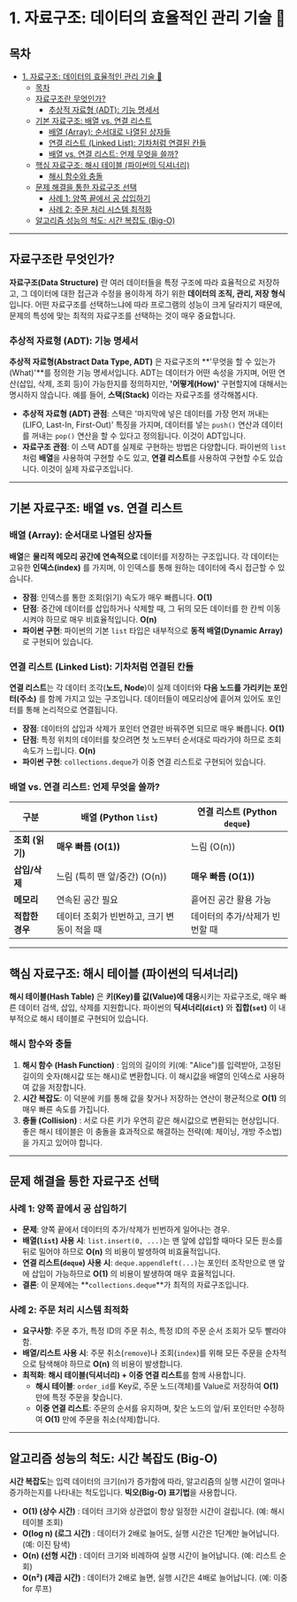 # 1. 자료구조: 데이터의 효율적인 관리 기술 💾

## 목차
- [1. 자료구조: 데이터의 효율적인 관리 기술 💾](#1-자료구조-데이터의-효율적인-관리-기술-)
  - [목차](#목차)
  - [자료구조란 무엇인가?](#자료구조란-무엇인가)
    - [추상적 자료형 (ADT): 기능 명세서](#추상적-자료형-adt-기능-명세서)
  - [기본 자료구조: 배열 vs. 연결 리스트](#기본-자료구조-배열-vs-연결-리스트)
    - [배열 (Array): 순서대로 나열된 상자들](#배열-array-순서대로-나열된-상자들)
    - [연결 리스트 (Linked List): 기차처럼 연결된 칸들](#연결-리스트-linked-list-기차처럼-연결된-칸들)
    - [배열 vs. 연결 리스트: 언제 무엇을 쓸까?](#배열-vs-연결-리스트-언제-무엇을-쓸까)
  - [핵심 자료구조: 해시 테이블 (파이썬의 딕셔너리)](#핵심-자료구조-해시-테이블-파이썬의-딕셔너리)
    - [해시 함수와 충돌](#해시-함수와-충돌)
  - [문제 해결을 통한 자료구조 선택](#문제-해결을-통한-자료구조-선택)
    - [사례 1: 양쪽 끝에서 공 삽입하기](#사례-1-양쪽-끝에서-공-삽입하기)
    - [사례 2: 주문 처리 시스템 최적화](#사례-2-주문-처리-시스템-최적화)
  - [알고리즘 성능의 척도: 시간 복잡도 (Big-O)](#알고리즘-성능의-척도-시간-복잡도-big-o)

---

## 자료구조란 무엇인가?

**자료구조(Data Structure)** 란 여러 데이터들을 특정 구조에 따라 효율적으로 저장하고, 그 데이터에 대한 접근과 수정을 용이하게 하기 위한 **데이터의 조직, 관리, 저장 형식**입니다. 어떤 자료구조를 선택하느냐에 따라 프로그램의 성능이 크게 달라지기 때문에, 문제의 특성에 맞는 최적의 자료구조를 선택하는 것이 매우 중요합니다.

### 추상적 자료형 (ADT): 기능 명세서

**추상적 자료형(Abstract Data Type, ADT)** 은 자료구조의 **'무엇을 할 수 있는가(What)'**를 정의한 기능 명세서입니다. ADT는 데이터가 어떤 속성을 가지며, 어떤 연산(삽입, 삭제, 조회 등)이 가능한지를 정의하지만, **'어떻게(How)'** 구현할지에 대해서는 명시하지 않습니다.
예를 들어, **스택(Stack)** 이라는 자료구조를 생각해봅시다.

- **추상적 자료형 (ADT) 관점**: 스택은 '마지막에 넣은 데이터를 가장 먼저 꺼내는(LIFO, Last-In, First-Out)' 특징을 가지며, 데이터를 넣는 `push()` 연산과 데이터를 꺼내는 `pop()` 연산을 할 수 있다고 정의됩니다. 이것이 ADT입니다.
- **자료구조 관점**: 이 스택 ADT를 실제로 구현하는 방법은 다양합니다. 파이썬의 `list`처럼 **배열**을 사용하여 구현할 수도 있고, **연결 리스트**를 사용하여 구현할 수도 있습니다. 이것이 실제 자료구조입니다.

---

## 기본 자료구조: 배열 vs. 연결 리스트

### 배열 (Array): 순서대로 나열된 상자들

**배열**은 **물리적 메모리 공간에 연속적으로** 데이터를 저장하는 구조입니다. 각 데이터는 고유한 **인덱스(index)** 를 가지며, 이 인덱스를 통해 원하는 데이터에 즉시 접근할 수 있습니다.

- **장점**: 인덱스를 통한 조회(읽기) 속도가 매우 빠릅니다. **O(1)** 
- **단점**: 중간에 데이터를 삽입하거나 삭제할 때, 그 뒤의 모든 데이터를 한 칸씩 이동시켜야 하므로 매우 비효율적입니다. **O(n)** 
- **파이썬 구현**: 파이썬의 기본 `list` 타입은 내부적으로 **동적 배열(Dynamic Array)** 로 구현되어 있습니다.

### 연결 리스트 (Linked List): 기차처럼 연결된 칸들

**연결 리스트**는 각 데이터 조각(**노드, Node**)이 실제 데이터와 **다음 노드를 가리키는 포인터(주소)** 를 함께 가지고 있는 구조입니다. 데이터들이 메모리상에 흩어져 있어도 포인터를 통해 논리적으로 연결됩니다.

- **장점**: 데이터의 삽입과 삭제가 포인터 연결만 바꿔주면 되므로 매우 빠릅니다. **O(1)** 
- **단점**: 특정 위치의 데이터를 찾으려면 첫 노드부터 순서대로 따라가야 하므로 조회 속도가 느립니다. **O(n)** 
- **파이썬 구현**: `collections.deque`가 이중 연결 리스트로 구현되어 있습니다.

### 배열 vs. 연결 리스트: 언제 무엇을 쓸까?

| 구분 | 배열 (Python `list`) | 연결 리스트 (Python `deque`) |
|---|---|---|
| **조회 (읽기)**  | **매우 빠름 (O(1))**  | 느림 (O(n)) |
| **삽입/삭제** | 느림 (특히 맨 앞/중간) (O(n)) | **매우 빠름 (O(1))**  |
| **메모리** | 연속된 공간 필요 | 흩어진 공간 활용 가능 |
| **적합한 경우** | 데이터 조회가 빈번하고, 크기 변동이 적을 때 | 데이터의 추가/삭제가 빈번할 때 |

---

## 핵심 자료구조: 해시 테이블 (파이썬의 딕셔너리)

**해시 테이블(Hash Table)** 은 **키(Key)를 값(Value)에 대응**시키는 자료구조로, 매우 빠른 데이터 검색, 삽입, 삭제를 지원합니다. 파이썬의 **딕셔너리(`dict`)** 와 **집합(`set`)** 이 내부적으로 해시 테이블로 구현되어 있습니다.

### 해시 함수와 충돌

1.  **해시 함수 (Hash Function)** : 임의의 길이의 키(예: "Alice")를 입력받아, 고정된 길이의 숫자(해시값 또는 해시)로 변환합니다. 이 해시값을 배열의 인덱스로 사용하여 값을 저장합니다.
2.  **시간 복잡도**: 이 덕분에 키를 통해 값을 찾거나 저장하는 연산이 평균적으로 **O(1)** 의 매우 빠른 속도를 가집니다.
3.  **충돌 (Collision)** : 서로 다른 키가 우연히 같은 해시값으로 변환되는 현상입니다. 좋은 해시 테이블은 이 충돌을 효과적으로 해결하는 전략(예: 체이닝, 개방 주소법)을 가지고 있어야 합니다.

---

## 문제 해결을 통한 자료구조 선택

### 사례 1: 양쪽 끝에서 공 삽입하기
- **문제**: 양쪽 끝에서 데이터의 추가/삭제가 빈번하게 일어나는 경우.
- **배열(`list`) 사용 시**: `list.insert(0, ...)`는 맨 앞에 삽입할 때마다 모든 원소를 뒤로 밀어야 하므로 **O(n)** 의 비용이 발생하여 비효율적입니다.
- **연결 리스트(`deque`) 사용 시**: `deque.appendleft(...)`는 포인터 조작만으로 맨 앞에 삽입이 가능하므로 **O(1)** 의 비용이 발생하여 매우 효율적입니다.
- **결론**: 이 문제에는 **`collections.deque`**가 최적의 자료구조입니다.

### 사례 2: 주문 처리 시스템 최적화
- **요구사항**: 주문 추가, 특정 ID의 주문 취소, 특정 ID의 주문 순서 조회가 모두 빨라야 함.
- **배열/리스트 사용 시**: 주문 취소(`remove`)나 조회(`index`)를 위해 모든 주문을 순차적으로 탐색해야 하므로 **O(n)** 의 비용이 발생합니다.
- **최적화**: **해시 테이블(딕셔너리) + 이중 연결 리스트**를 함께 사용합니다.
    - **해시 테이블**: `order_id`를 Key로, 주문 노드(객체)를 Value로 저장하여 **O(1)** 만에 특정 주문을 찾습니다.
    - **이중 연결 리스트**: 주문의 순서를 유지하며, 찾은 노드의 앞/뒤 포인터만 수정하여 **O(1)** 만에 주문을 취소(삭제)합니다.

---

## 알고리즘 성능의 척도: 시간 복잡도 (Big-O)

**시간 복잡도**는 입력 데이터의 크기(n)가 증가함에 따라, 알고리즘의 실행 시간이 얼마나 증가하는지를 나타내는 척도입니다. **빅오(Big-O) 표기법**을 사용합니다.

- **O(1) (상수 시간)** : 데이터 크기와 상관없이 항상 일정한 시간이 걸립니다. (예: 해시 테이블 조회)
- **O(log n) (로그 시간)** : 데이터가 2배로 늘어도, 실행 시간은 1단계만 늘어납니다. (예: 이진 탐색)
- **O(n) (선형 시간)** : 데이터 크기와 비례하여 실행 시간이 늘어납니다. (예: 리스트 순회)
- **O(n²) (제곱 시간)** : 데이터가 2배로 늘면, 실행 시간은 4배로 늘어납니다. (예: 이중 for 루프)
